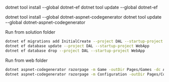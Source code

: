 dotnet tool install --global dotnet-ef
dotnet tool update --global dotnet-ef

dotnet tool install --global dotnet-aspnet-codegenerator
dotnet tool update --global dotnet-aspnet-codegenerator

Run from solution folder
~~~sh
dotnet ef migrations add InitialCreate --project DAL --startup-project ConsoleApp
dotnet ef database update --project DAL --startup-project WebApp
dotnet ef database drop --project DAL --startup-project WebApp 
~~~

Run from web folder
~~~sh
dotnet aspnet-codegenerator razorpage -m Game -outDir Pages/Games -dc AppDbContext -udl --referenceScriptLibraries -f
dotnet aspnet-codegenerator razorpage -m Configuration -outDir Pages/Configs -dc AppDbContext -udl --referenceScriptLibraries -f
~~~